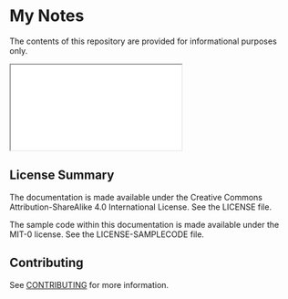 # My Notes
The contents of this repository are provided for informational purposes only. 



<iframe src="./images/readme.svg"></iframe> 

## License Summary

The documentation is made available under the Creative Commons Attribution-ShareAlike 4.0 International License. See the LICENSE file.

The sample code within this documentation is made available under the MIT-0 license. See the LICENSE-SAMPLECODE file.

## Contributing

See [CONTRIBUTING](CONTRIBUTING.md#security-issue-notifications) for more information.
